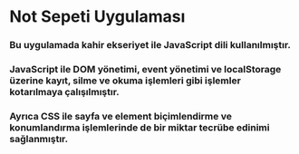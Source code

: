 # Not Sepeti Uygulaması

### Bu uygulamada kahir ekseriyet ile JavaScript dili kullanılmıştır.
### JavaScript ile DOM yönetimi, event yönetimi ve localStorage üzerine kayıt, silme ve okuma işlemleri gibi işlemler kotarılmaya çalışılmıştır.
### Ayrıca CSS ile sayfa ve element biçimlendirme ve konumlandırma işlemlerinde de bir miktar tecrübe edinimi sağlanmıştır.